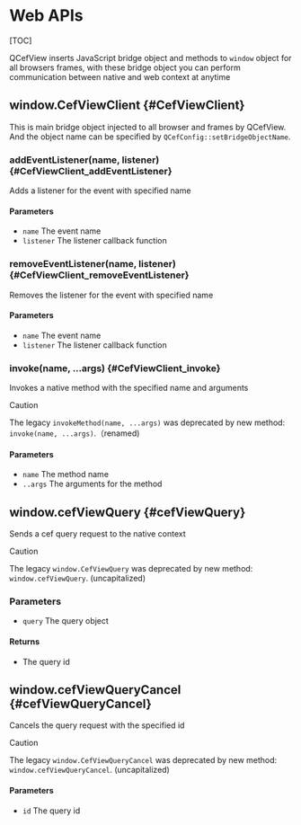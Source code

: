 # Web APIs
[TOC]

QCefView inserts JavaScript bridge object and methods to `window` object for all browsers frames, with these bridge object you can perform communication between native and web context at anytime

## window.CefViewClient  {#CefViewClient}
This is main bridge object injected to all browser and frames by QCefView. And the object name can be specified by `QCefConfig::setBridgeObjectName`. 

### addEventListener(name, listener)  {#CefViewClient_addEventListener}
Adds a listener for the event with specified name

#### Parameters  
* `name` The event name
* `listener` The listener callback function

### removeEventListener(name, listener)  {#CefViewClient_removeEventListener}
Removes the listener for the event with specified name

#### Parameters  
* `name` The event name
* `listener` The listener callback function

### invoke(name, ...args)  {#CefViewClient_invoke}
Invokes a native method with the specified name and arguments
> [!caution]
> The legacy `invokeMethod(name, ...args)` was deprecated by new method: `invoke(name, ...args)`.（renamed)

#### Parameters
* `name` The method name
* `..args` The arguments for the method


## window.cefViewQuery  {#cefViewQuery}
Sends a cef query request to the native context
> [!caution]
> The legacy `window.CefViewQuery` was deprecated by new method: `window.cefViewQuery`. (uncapitalized)

### Parameters
* `query` The query object


#### Returns
* The query id

## window.cefViewQueryCancel  {#cefViewQueryCancel}
Cancels the query request with the specified id
> [!caution]
> The legacy `window.CefViewQueryCancel` was deprecated by new method: `window.cefViewQueryCancel`. (uncapitalized)

#### Parameters
* `id` The query id



